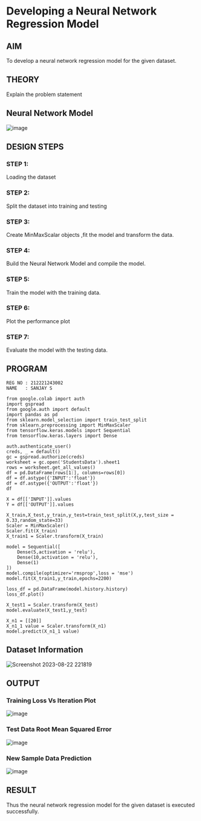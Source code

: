 # Developing a Neural Network Regression Model

## AIM

To develop a neural network regression model for the given dataset.

## THEORY

Explain the problem statement

## Neural Network Model

![image](https://github.com/sanjay5656/basic-nn-model/assets/115128955/0dcd72d3-2b54-4b36-b972-4260a85f1087)

## DESIGN STEPS

### STEP 1:

Loading the dataset

### STEP 2:

Split the dataset into training and testing

### STEP 3:

Create MinMaxScalar objects ,fit the model and transform the data.

### STEP 4:

Build the Neural Network Model and compile the model.

### STEP 5:

Train the model with the training data.

### STEP 6:

Plot the performance plot

### STEP 7:

Evaluate the model with the testing data.

## PROGRAM
```
REG NO : 212221243002
NAME   : SANJAY S
```
```
from google.colab import auth
import gspread
from google.auth import default
import pandas as pd
from sklearn.model_selection import train_test_split
from sklearn.preprocessing import MinMaxScaler
from tensorflow.keras.models import Sequential
from tensorflow.keras.layers import Dense

auth.authenticate_user()
creds, _ = default()
gc = gspread.authorize(creds)
worksheet = gc.open('StudentsData').sheet1
rows = worksheet.get_all_values()
df = pd.DataFrame(rows[1:], columns=rows[0])
df = df.astype({'INPUT':'float'})
df = df.astype({'OUTPUT':'float'})
df

X = df[['INPUT']].values
Y = df[['OUTPUT']].values

X_train,X_test,y_train,y_test=train_test_split(X,y,test_size = 0.33,random_state=33)
Scaler = MinMaxScaler()
Scaler.fit(X_train)
X_train1 = Scaler.transform(X_train)

model = Sequential([
    Dense(5,activation = 'relu'),
    Dense(10,activation = 'relu'),
    Dense(1)
])
model.compile(optimizer='rmsprop',loss = 'mse')
model.fit(X_train1,y_train,epochs=2200)

loss_df = pd.DataFrame(model.history.history)
loss_df.plot()

X_test1 = Scaler.transform(X_test)
model.evaluate(X_test1,y_test)

X_n1 = [[20]]
X_n1_1 value = Scaler.transform(X_n1)
model.predict(X_n1_1 value)

```

## Dataset Information

![Screenshot 2023-08-22 221819](https://github.com/sanjay5656/basic-nn-model/assets/115128955/37c988ec-b7aa-4aed-be79-1550030988d5)

## OUTPUT

### Training Loss Vs Iteration Plot

![image](https://github.com/sanjay5656/basic-nn-model/assets/115128955/9edf092e-38ca-4516-93b1-1ff701236bc3)

### Test Data Root Mean Squared Error

![image](https://github.com/sanjay5656/basic-nn-model/assets/115128955/1730a82a-9a98-49bd-bc4a-f7a0fd3cfb1b)

### New Sample Data Prediction

![image](https://github.com/sanjay5656/basic-nn-model/assets/115128955/86a01034-446d-4996-9589-07b14c8d1d6e)

## RESULT
Thus the neural network regression model for the given dataset is executed successfully.

